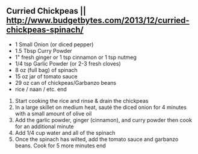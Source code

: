 ## Curried Chickpeas || http://www.budgetbytes.com/2013/12/curried-chickpeas-spinach/

- 1 Small Onion (or diced pepper)
- 1.5 Tbsp Curry Powder
- 1" fresh ginger or 1 tsp cinnamon or 1 tsp nutmeg
- 1/4 tsp Garlic Powder (or 2-3 fresh cloves)
- 8 oz (full bag) of spinach
- 15 oz jar of tomato sauce
- 29 oz can of chickpeas/Garbanzo beans
- rice / naan / etc.
end

1. Start cooking the rice and rinse & drain the chickpeas
2. In a large skillet on medium heat, sauté the diced onion for 4 minutes with a small amount of olive oil
3. Add the garlic powder, ginger (cinnamon), and curry powder then cook for an additional minute
4. Add 1/4 cup water and all of the spinach
5. Once the spinach has wilted, add the tomato sauce and garbanzo beans. Cook for 5 more minutes
end